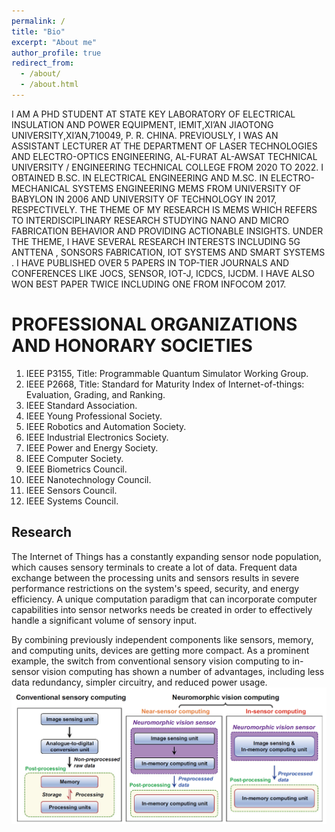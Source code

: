 ```yaml
---
permalink: /
title: "Bio"
excerpt: "About me"
author_profile: true
redirect_from: 
  - /about/
  - /about.html
---
```


I AM A PHD STUDENT AT STATE KEY LABORATORY OF ELECTRICAL INSULATION AND POWER EQUIPMENT, IEMIT,XI’AN JIAOTONG UNIVERSITY,XI’AN,710049, P. R. CHINA. PREVIOUSLY, I WAS AN ASSISTANT LECTURER AT THE DEPARTMENT OF LASER TECHNOLOGIES AND ELECTRO-OPTICS ENGINEERING, AL-FURAT AL-AWSAT TECHNICAL UNIVERSITY / ENGINEERING TECHNICAL COLLEGE FROM 2020 TO 2022. I OBTAINED B.SC. IN ELECTRICAL ENGINEERING AND M.SC. IN ELECTRO-MECHANICAL SYSTEMS ENGINEERING MEMS FROM UNIVERSITY OF BABYLON IN 2006 AND UNIVERSITY OF TECHNOLOGY IN 2017, RESPECTIVELY. THE THEME OF MY RESEARCH IS MEMS WHICH REFERS TO INTERDISCIPLINARY RESEARCH STUDYING NANO AND MICRO FABRICATION BEHAVIOR AND PROVIDING ACTIONABLE INSIGHTS. UNDER THE THEME, I HAVE SEVERAL RESEARCH INTERESTS INCLUDING 5G ANTTENA , SONSORS FABRICATION, IOT SYSTEMS AND SMART SYSTEMS . I HAVE PUBLISHED OVER 5 PAPERS IN TOP-TIER JOURNALS AND CONFERENCES LIKE JOCS, SENSOR, IOT-J, ICDCS, IJCDM. I HAVE ALSO WON BEST PAPER TWICE INCLUDING ONE FROM INFOCOM 2017.

PROFESSIONAL ORGANIZATIONS AND HONORARY SOCIETIES
======
1. IEEE P3155, Title: Programmable Quantum Simulator Working Group.
2. IEEE P2668, Title: Standard for Maturity Index of Internet-of-things: Evaluation, Grading, and Ranking.
3. IEEE Standard Association. 
4. IEEE Young Professional Society. 
5. IEEE Robotics and Automation Society.
6. IEEE Industrial Electronics Society.
7. IEEE Power and Energy Society.
8. IEEE Computer Society.
9. IEEE Biometrics Council.
10. IEEE Nanotechnology Council.
11. IEEE Sensors Council.
12. IEEE Systems Council.


Research
------
The Internet of Things has a constantly expanding sensor node population, which causes sensory terminals to create a lot of data. Frequent data exchange between the processing units and sensors results in severe performance restrictions on the system's speed, security, and energy efficiency. A unique computation paradigm that can incorporate computer capabilities into sensor networks needs be created in order to effectively handle a significant volume of sensory input. 

By combining previously independent components like sensors, memory, and computing units, devices are getting more compact. As a prominent example, the switch from conventional sensory vision computing to in-sensor vision computing has shown a number of advantages, including less data redundancy, simpler circuitry, and reduced power usage.
![Editing a markdown file for a talk](/images/editing-talk.png)

